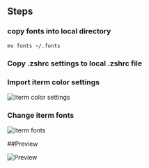 ## Steps

### copy fonts into local directory

`mv fonts ~/.fonts`

### Copy .zshrc settings to local .zshrc file

### Import iterm color settings

![Iterm color settings](https://github.com/pmbuban/ohmyzsh-theme/blob/master/colors.png?raw=true)

### Change iterm fonts

![Iterm fonts](https://github.com/pmbuban/ohmyzsh-theme/blob/master/fonts.png?raw=true)

##Preview

![Preview](https://github.com/pmbuban/ohmyzsh-theme/blob/master/theme-sample.png?raw=true)
